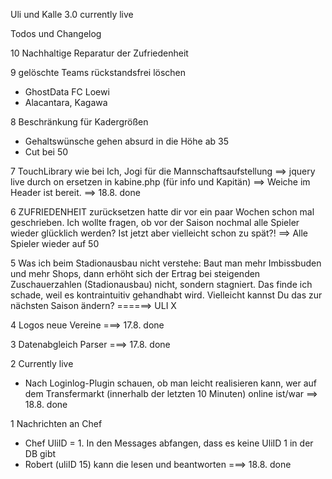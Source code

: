 Uli und Kalle 3.0
currently live


Todos und Changelog

10 Nachhaltige Reparatur der Zufriedenheit

9 gelöschte Teams rückstandsfrei löschen
- GhostData FC Loewi
- Alacantara, Kagawa

8 Beschränkung für Kadergrößen
- Gehaltswünsche gehen absurd in die Höhe ab 35
- Cut bei 50

7 TouchLibrary wie bei Ich, Jogi für die Mannschaftsaufstellung
==> jquery live durch on ersetzen in kabine.php (für info und Kapitän)
==> Weiche im Header ist bereit.
==> 18.8. done

6 ZUFRIEDENHEIT zurücksetzen
hatte dir vor ein paar Wochen schon mal geschrieben. Ich wollte fragen, ob vor der Saison nochmal alle Spieler wieder glücklich werden? Ist jetzt aber vielleicht schon zu spät?!
==> Alle Spieler wieder auf 50

5 Was ich beim Stadionausbau nicht verstehe: Baut man mehr Imbissbuden und mehr Shops, dann erhöht sich der Ertrag bei steigenden Zuschauerzahlen (Stadionausbau) nicht, sondern stagniert. Das finde ich schade, weil es kontraintuitiv gehandhabt wird. Vielleicht kannst Du das zur nächsten Saison ändern?
======> ULI X

4 Logos neue Vereine
===> 17.8. done

3 Datenabgleich Parser
===> 17.8. done

2 Currently live
- Nach Loginlog-Plugin schauen, ob man leicht realisieren kann, wer auf dem Transfermarkt (innerhalb der letzten 10 Minuten) online ist/war
==> 18.8. done

1 Nachrichten an Chef
- Chef UliID = 1. In den Messages abfangen, dass es keine UliID 1 in der DB gibt
- Robert (uliID 15) kann die lesen und beantworten
===> 18.8. done
